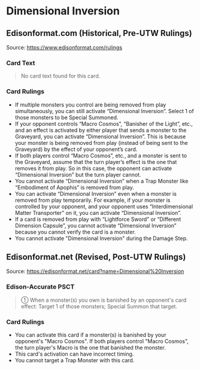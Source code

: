 # Dimensional Inversion

## Edisonformat.com (Historical, Pre-UTW Rulings)

Source: https://www.edisonformat.com/rulings

### Card Text

> No card text found for this card.

### Card Rulings

*   If multiple monsters you control are being removed from play simultaneously, you can still activate “Dimensional Inversion”. Select 1 of those monsters to be Special Summoned.
*   If your opponent controls “Macro Cosmos”, “Banisher of the Light”, etc., and an effect is activated by either player that sends a monster to the Graveyard, you can activate “Dimensional Inversion”. This is because your monster is being removed from play (instead of being sent to the Graveyard) by the effect of your opponent’s card.
*   If both players control “Macro Cosmos”, etc., and a monster is sent to the Graveyard, assume that the turn player’s effect is the one that removes it from play. So in this case, the opponent can activate “Dimensional Inversion” but the turn player cannot.
*   You cannot activate “Dimensional Inversion” when a Trap Monster like “Embodiment of Apophis” is removed from play.
*   You can activate “Dimensional Inversion” even when a monster is removed from play temporarily. For example, if your monster is controlled by your opponent, and your opponent uses “Interdimensional Matter Transporter” on it, you can activate “Dimensional Inversion”.
*   If a card is removed from play with “Lightforce Sword” or “Different Dimension Capsule”, you cannot activate “Dimensional Inversion” because you cannot verify the card is a monster.
*   You cannot activate "Dimensional Inversion" during the Damage Step.

## Edisonformat.net (Revised, Post-UTW Rulings)

Source: https://edisonformat.net/card?name=Dimensional%20Inversion

### Edison-Accurate PSCT

> ① When a monster(s) you own is banished by an opponent's card effect: Target 1 of those monsters; Special Summon that target.

### Card Rulings

*   You can activate this card if a monster(s) is banished by your opponent's "Macro Cosmos". If both players control "Macro Cosmos", the turn player's Macro is the one that banished the monster.
*   This card's activation can have incorrect timing.
*   You cannot target a Trap Monster with this card.
            